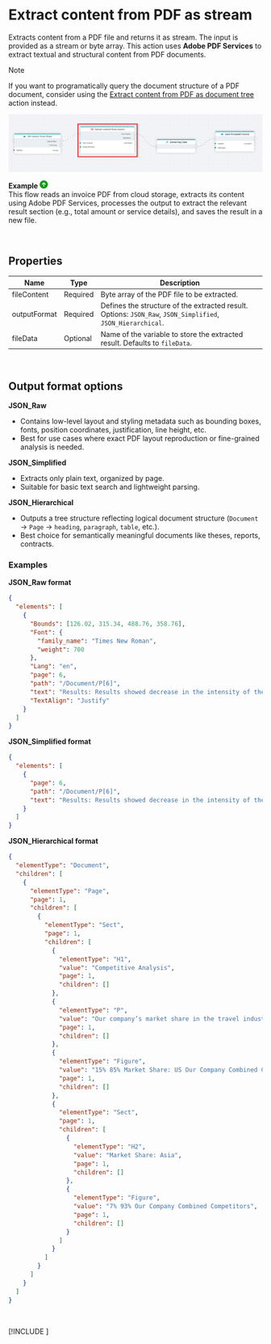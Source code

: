 # Extract content from PDF as stream


Extracts content from a PDF file and returns it as stream.
The input is provided as a stream or byte array. This action uses **Adobe PDF Services** to extract textual and structural content from PDF documents.

>[!NOTE]
>If you want to programatically query the document structure of a PDF document, consider using the [Extract content from PDF as document tree](./extract-content-from-pdf-as-object-tree.md) action instead.

![img](../../../../images/flow/extract-content-from-pdf-as-stream.png)

**Example** ![img](../../../../images/strz.jpg)  
This flow reads an invoice PDF from cloud storage, extracts its content using Adobe PDF Services, processes the output to extract the relevant result section (e.g., total amount or service details), and saves the result in a new file.

<br/>

## Properties

| Name            | Type     | Description                                                                 |
|-----------------|----------|-----------------------------------------------------------------------------|
| fileContent   | Required   | Byte array of the PDF file to be extracted.     |
| outputFormat  | Required   | Defines the structure of the extracted result. Options: `JSON_Raw`, `JSON_Simplified`, `JSON_Hierarchical`. |
| fileData      | Optional   | Name of the variable to store the extracted result. Defaults to `fileData`. |

<br/>

## Output format options

**JSON_Raw**
- Contains low-level layout and styling metadata such as bounding boxes, fonts, position coordinates, justification, line height, etc.
- Best for use cases where exact PDF layout reproduction or fine-grained analysis is needed.

**JSON_Simplified**
- Extracts only plain text, organized by page.
- Suitable for basic text search and lightweight parsing.

**JSON_Hierarchical**
- Outputs a tree structure reflecting logical document structure (`Document` -> `Page` -> `heading`, `paragraph`, `table`, etc.).
- Best choice for semantically meaningful documents like theses, reports, contracts.

### Examples

**JSON_Raw format**

```json
{
  "elements": [
    {
      "Bounds": [126.02, 315.34, 488.76, 358.76],
      "Font": {
        "family_name": "Times New Roman",
        "weight": 700
      },
      "Lang": "en",
      "page": 6,
      "path": "/Document/P[6]",
      "text": "Results: Results showed decrease in the intensity of the symptoms of Attention-Deficit/Hyperactivity Disorder...",
      "TextAlign": "Justify"
    }
  ]
}
```

**JSON_Simplified format**

```json
{
  "elements": [
    {
      "page": 6,
      "path": "/Document/P[6]",
      "text": "Results: Results showed decrease in the intensity of the symptoms of Attention-Deficit/Hyperactivity Disorder..."
    }
  ]
}
```

**JSON_Hierarchical format**

```json
{
  "elementType": "Document",
  "children": [    
    {
      "elementType": "Page",
      "page": 1,
      "children": [        
        {
          "elementType": "Sect",
          "page": 1,
          "children": [
            {
              "elementType": "H1",
              "value": "Competitive Analysis",
              "page": 1,
              "children": []
            },
            {
              "elementType": "P",
              "value": "Our company’s market share in the travel industry has been steadily increasing since the introduction of our company in 2011, and currently hovers around approximately 15% of US sales, 10% of European sales, and 7% of Asian sales. We do believe, however, that increased marketing efforts are needed to maintain this growth, due to ever-increasing competition from other travel brands.",
              "page": 1,
              "children": []
            },
            {
              "elementType": "Figure",
              "value": "15% 85% Market Share: US Our Company Combined Competitors 10% 90% Market Share: Europe Our Company Combined Competitors",
              "page": 1,
              "children": []
            },
            {
              "elementType": "Sect",
              "page": 1,
              "children": [
                {
                  "elementType": "H2",
                  "value": "Market Share: Asia",
                  "page": 1,
                  "children": []
                },
                {
                  "elementType": "Figure",
                  "value": "7% 93% Our Company Combined Competitors",
                  "page": 1,
                  "children": []
                }
              ]
            }
          ]
        }
      ]
    }    
  ]
}
```

<br/>

[!INCLUDE [](./__videos.md)]
